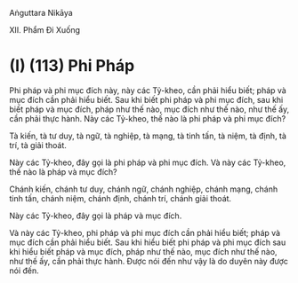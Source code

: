 Aṅguttara Nikāya

XII. Phẩm Ði Xuống

# (I) (113) Phi Pháp

Phi pháp và phi mục đích này, này các Tỷ-kheo, cần phải hiểu biết; pháp và mục đích cần phải hiểu biết. Sau khi biết phi pháp và phi mục đích, sau khi biết pháp và mục đích, pháp như thế nào, mục đích như thế nào, như thế ấy, cần phải thực hành. Này các Tỷ-kheo, thế nào là phi pháp và phi mục đích?

Tà kiến, tà tư duy, tà ngữ, tà nghiệp, tà mạng, tà tinh tấn, tà niệm, tà định, tà trí, tà giải thoát.

Này các Tỷ-kheo, đây gọi là phi pháp và phi mục đích. Và này các Tỷ-kheo, thế nào là pháp và mục đích?

Chánh kiến, chánh tư duy, chánh ngữ, chánh nghiệp, chánh mạng, chánh tinh tấn, chánh niệm, chánh định, chánh trí, chánh giải thoát.

Này các Tỷ-kheo, đây gọi là pháp và mục đích.

Và này các Tỷ-kheo, phi pháp và phi mục đích cần phải hiểu biết; pháp và mục đích cần phải hiểu biết. Sau khi hiểu biết phi pháp và phi mục đích sau khi hiểu biết pháp và mục đích, pháp như thế nào, mục đích như thế nào, như thế ấy, cần phải thực hành. Ðược nói đến như vậy là do duyên này được nói đến.

